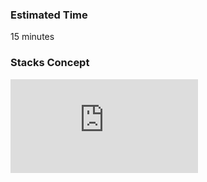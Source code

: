 ### Estimated Time

15 minutes
### Stacks Concept

<iframe src="https://www.youtube.com/embed/fcEJksY1CSg" frameborder="0" allow="autoplay; encrypted-media" allowfullscreen></iframe>
